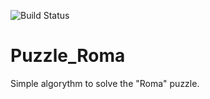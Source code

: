 ![Build Status](https://github.com/zr123/Puzzle_Roma/actions/workflows/maven.yml/badge.svg)
# Puzzle_Roma
Simple algorythm to solve the "Roma" puzzle.

